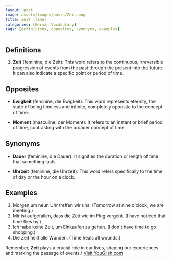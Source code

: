 ```yaml
---
layout: post
image: assets/images/posts/Zeit.png
title: Zeit (Time)
categories: [German Vocabulary]
tags: [definitions, opposites, synonyms, examples]
---
```


## Definitions

1. **Zeit** (feminine, die Zeit): This word refers to the continuous, irreversible progression of events from the past through the present into the future. It can also indicate a specific point or period of time.

## Opposites

- **Ewigkeit** (feminine, die Ewigkeit): This word represents eternity, the state of being timeless and infinite, completely opposite to the concept of time.

- **Moment** (masculine, der Moment): It refers to an instant or brief period of time, contrasting with the broader concept of time.

## Synonyms

- **Dauer** (feminine, die Dauer): It signifies the duration or length of time that something lasts.

- **Uhrzeit** (feminine, die Uhrzeit): This word refers specifically to the time of day or the hour on a clock.

## Examples

1. Morgen um neun Uhr treffen wir uns. (Tomorrow at nine o'clock, we are meeting.)
2. Mir ist aufgefallen, dass die Zeit wie im Flug vergeht. (I have noticed that time flies by.)
3. Ich habe keine Zeit, um Einkaufen zu gehen. (I don't have time to go shopping.)
4. Die Zeit heilt alle Wunden. (Time heals all wounds.)

Remember, **Zeit** plays a crucial role in our lives, shaping our experiences and marking the passage of events.\ <a id="yg-widget-0" class="youglish-widget" data-query="Zeit" data-lang="german" data-components="8412" data-auto-start="0" data-bkg-color="theme_light" data-title="How%20to%20pronounce%20Zeit%20in%20German"  rel="nofollow" href="https://youglish.com">Visit YouGlish.com</a><script async src="https://youglish.com/public/emb/widget.js" charset="utf-8"></script>